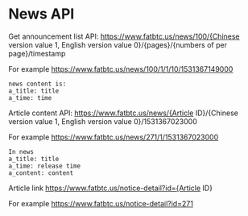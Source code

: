 # News API



Get announcement list API: 
https://www.fatbtc.us/news/100/{Chinese version value 1, English version value 0}/{pages}/{numbers of per page}/timestamp


For example
https://www.fatbtc.us/news/100/1/1/10/1531367149000

    news content is: 
    a_title: title
    a_time: time


Article content API:
https://www.fatbtc.us/news/{Article ID}/{Chinese version value 1, English version value 0}/1531367023000


For example
https://www.fatbtc.us/news/271/1/1531367023000

    In news
    a_title: title
    a_time: release time
    a_content: content


Article link
https://www.fatbtc.us/notice-detail?id={Article ID}

For example
https://www.fatbtc.us/notice-detail?id=271
